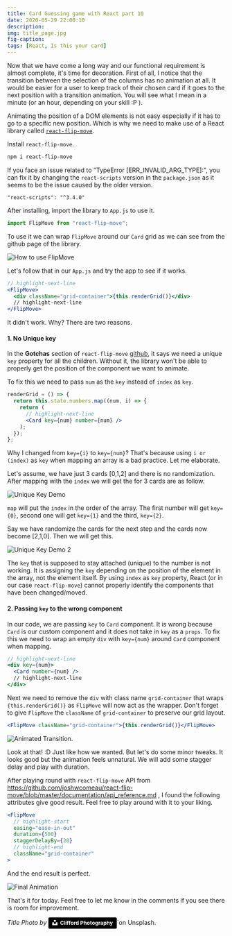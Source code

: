 ```yaml
---
title: Card Guessing game with React part 10
date: 2020-05-29 22:00:10
description:
img: title_page.jpg
fig-caption:
tags: [React, Is this your card]
---
```


Now that we have come a long way and our functional requirement is almost complete, it's time for decoration. First of all, I notice that the transition between the selection of the columns has no animation at all. It would be easier for a user to keep track of their chosen card if it goes to the next position with a transition animation. You will see what I mean in a minute (or an hour, depending on your skill :P ).

Animating the position of a DOM elements is not easy especially if it has to go to a specific new position. Which is why we need to make use of a React library called [`react-flip-move`](https://github.com/joshwcomeau/react-flip-move).

Install `react-flip-move`.

```bash
npm i react-flip-move
```

If you face an issue related to "TypeError [ERR_INVALID_ARG_TYPE]:", you can fix it by changing the `react-scripts` version in the `package.json` as it seems to be the issue caused by the older version.

```npm
"react-scripts": "^3.4.0"
```

After installing, import the library to `App.js` to use it.

```jsx
import FlipMove from "react-flip-move";
```

To use it we can wrap `FlipMove` around our `Card` grid as we can see from the github page of the library.

![How to use FlipMove](how-to-use-flipmove.png)

Let's follow that in our `App.js` and try the app to see if it works.

```jsx
// highlight-next-line
<FlipMove>
  <div className="grid-container">{this.renderGrid()}</div>
  // highlight-next-line
</FlipMove>
```

It didn't work. Why? There are two reasons.

#### 1. No Unique key

In the **Gotchas** section of `react-flip-move` [github](https://github.com/joshwcomeau/react-flip-move), it says we need a unique `key` property for all the children. Without it, the library won't be able to properly get the position of the component we want to animate.

To fix this we need to pass `num` as the `key` instead of `index` as `key`.

```jsx
renderGrid = () => {
  return this.state.numbers.map((num, i) => {
    return (
      // highlight-next-line
      <Card key={num} number={num} />
    );
  });
};
```

Why I changed from `key={i}` to `key={num}`? That's because using `i or (index)` as `key` when mapping an array is a bad practice. Let me elaborate.

Let's assume, we have just 3 cards [0,1,2] and there is no randomization. After mapping with the `index` we will get the for 3 cards are as follow.

![Unique Key Demo](unique_key_demo_1.png)

`map` will put the `index` in the order of the array. The first number will get `key={0}`, second one will get `key={1}` and the third, `key={2}`.

Say we have randomize the cards for the next step and the cards now become [2,1,0]. Then we will get this.

![Unique Key Demo 2](unique_key_demo_2.png)

The `key` that is supposed to stay attached (unique) to the number is not working. It is assigning the `key` depending on the position of the element in the array, not the element itself. By using `index` as `key` property, React (or in our case `react-flip-move`) cannot properly identify the components that have been changed/moved.

#### 2. Passing `key` to the wrong component

In our code, we are passing `key` to `Card` component. It is wrong because `Card` is our custom component and it does not take in `key` as a `props`. To fix this we need to wrap an empty `div` with `key={num}` around `Card` component when mapping.

```jsx
// highlight-next-line
<div key={num}>
  <Card number={num} />
  // highlight-next-line
</div>
```

Next we need to remove the `div` with class name `grid-container` that wraps `{this.renderGrid()}` as `FlipMove` will now act as the wrapper. Don't forget to give `FlipMove` the `className` of `grid-container` to preserve our grid layout.

```jsx
<FlipMove className="grid-container">{this.renderGrid()}</FlipMove>
```

![Animated Transition](animated_transition.gif).

Look at that! :D Just like how we wanted. But let's do some minor tweaks. It looks good but the animation feels unnatural. We will add some stagger delay and play with duration.

After playing round with `react-flip-move` API from https://github.com/joshwcomeau/react-flip-move/blob/master/documentation/api_reference.md , I found the following attributes give good result. Feel free to play around with it to your liking.

```jsx
<FlipMove
  // highlight-start
  easing="ease-in-out"
  duration={500}
  staggerDelayBy={20}
  // highlight-end
  className="grid-container"
>
```

And the end result is perfect.

![Final Animation](./final_animation.gif)

That's it for today. Feel free to let me know in the comments if you see there is room for improvement.

_Title Photo by_ <a style="background-color:black;color:white;text-decoration:none;padding:4px 6px;font-family:-apple-system, BlinkMacSystemFont, &quot;San Francisco&quot;, &quot;Helvetica Neue&quot;, Helvetica, Ubuntu, Roboto, Noto, &quot;Segoe UI&quot;, Arial, sans-serif;font-size:12px;font-weight:bold;line-height:1.2;display:inline-block;border-radius:3px" href="https://unsplash.com/@cliffordgatewood?utm_medium=referral&amp;utm_campaign=photographer-credit&amp;utm_content=creditBadge" target="_blank" rel="noopener noreferrer" title="Download free do whatever you want high-resolution photos from Clifford Photography"><span style="display:inline-block;padding:2px 3px"><svg xmlns="http://www.w3.org/2000/svg" style="height:12px;width:auto;position:relative;vertical-align:middle;top:-2px;fill:white" viewBox="0 0 32 32"><title>unsplash-logo</title><path d="M10 9V0h12v9H10zm12 5h10v18H0V14h10v9h12v-9z"></path></svg></span><span style="display:inline-block;padding:2px 3px">Clifford Photography</span></a>`on Unsplash.
